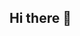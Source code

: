 ## Hi there 👋

<!--
**echen45/echen45** is a ✨ _special_ ✨ repository because its `README.md` (this file) appears on your GitHub profile.

Here are some ideas to get you started:

- 🔭 I’m currently working on business analysis
- 🌱 I’m currently learning Power BI
- 👯 I’m looking to collaborate on business projects
- 🤔 I’m looking for help with job hunting
- 💬 Ask me about business intelligence analytics
- 📫 How to reach me: ericchen59@outlook.com
- 😄 Pronouns: he/him
- ⚡ Fun fact: I have basic coding knowledge
-  Skills: Spreadsheet analysis, Excel, SQL, Tableau, Basic Python, Power BI
-  Linkedin: www.linkedin.com/in/eric-chen-25a53821a
-->
